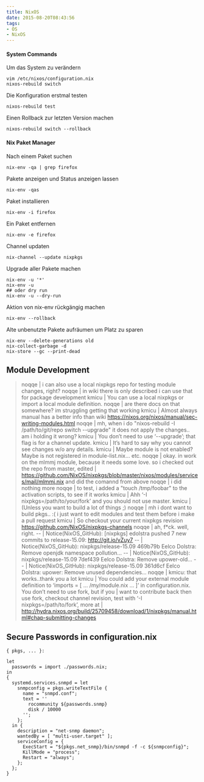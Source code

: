 ```yaml
---
title: NixOS
date: 2015-08-20T08:43:56
tags: 
- OS
- NixOS
---
```


#### System Commands

Um das System zu verändern

    vim /etc/nixos/configuration.nix
    nixos-rebuild switch

Die Konfiguration erstmal testen

    nixos-rebuild test

Einen Rollback zur letzten Version machen

    nixos-rebuild switch --rollback

#### Nix Paket Manager

Nach einem Paket suchen

    nix-env -qa | grep firefox

Pakete anzeigen und Status anzeigen lassen

    nix-env -qas

Paket installieren

    nix-env -i firefox

Ein Paket entfernen

    nix-env -e firefox

Channel updaten

    nix-channel --update nixpkgs

Upgrade aller Pakete machen

    nix-env -u '*'
    nix-env -u
    ## oder dry run
    nix-env -u --dry-run

Aktion von nix-env rückgängig machen

    nix-env --rollback

Alte unbenutzte Pakete aufräumen um Platz zu sparen

    nix-env --delete-generations old
    nix-collect-garbage -d
    nix-store --gc --print-dead


## Module Development

> noqqe | i can also use a local nixpkgs repo for testing module changes, right?
> noqqe | in wiki there is only described i can use that for package development
> kmicu | You can use a local nixpkgs or import a local module definition.
> noqqe | are there docs on that somewhere? im struggling getting that working
> kmicu | Almost always manual has a better info than wiki https://nixos.org/nixos/manual/sec-writing-modules.html
> noqqe | mh, when i do "nixos-rebuild -I /path/to/git/repo switch --upgrade" it does not apply the changes.. am i holding it wrong?
> kmicu | You don’t need to use ‘--upgrade’; that flag is for a channel update.
> kmicu | It’s hard to say why you cannot see changes w/o any details.
> kmicu | Maybe module is not enabled? Maybe is not registered in module-list.nix… etc.
> noqqe | okay. in work on the mlmmj module, because it needs some love. so i checked out the repo from master, edited
>       | https://github.com/NixOS/nixpkgs/blob/master/nixos/modules/services/mail/mlmmj.nix and did the comannd from above
> noqqe | i did nothing more
> noqqe | to test, i added a "touch /tmp/foobar" to the activation scripts, to see if it works
> kmicu | Ahh ‘-I nixpkgs=/path/to/your/fork’ and you should not use master.
> kmicu | (Unless you want to build a lot of things ;)
> noqqe | mh i dont want to build pkgs.. :( i just want to edit modules and test them before i make a pull request
> kmicu | So checkout your current nixpkgs revision https://github.com/NixOS/nixpkgs-channels
> noqqe | ah, f*ck. well, right.
>    -- | Notice(NixOS_GitHub): [nixpkgs] edolstra pushed 7 new commits to release-15.09: http://git.io/vZuy7
>    -- | Notice(NixOS_GitHub): nixpkgs/release-15.09 469b79b Eelco Dolstra: Remove openjdk namespace pollution...
>    -- | Notice(NixOS_GitHub): nixpkgs/release-15.09 7def439 Eelco Dolstra: Remove upower-old...
>    -- | Notice(NixOS_GitHub): nixpkgs/release-15.09 361d6cf Eelco Dolstra: upower: Remove unused dependencies...
> noqqe | kmicu: that works..thank you a lot
> kmicu | You could add your external module definition to ‘imports = [ … /my/module.nix … ]’ in configuration.nix. You don’t need to use fork, but if you
>       | want to contribute back then use fork, checkout channel revision, test with ‘-I nixpkgs=/path/to/fork’, more at
>       | http://hydra.nixos.org/build/25709458/download/1/nixpkgs/manual.html#chap-submitting-changes


## Secure Passwords in configuration.nix

    { pkgs, ... }:

    let
      passwords = import ./passwords.nix;
    in
    {
      systemd.services.snmpd = let
        snmpconfig = pkgs.writeTextFile {
          name = "snmpd.conf";
          text = ''
            rocommunity ${passwords.snmp}
            disk / 10000
          '';
        };
      in {
        description = "net-snmp daemon";
        wantedBy = [ "multi-user.target" ];
        serviceConfig = {
          ExecStart = "${pkgs.net_snmp}/bin/snmpd -f -c ${snmpconfig}";
          KillMode = "process";
          Restart = "always";
        };
      };
    }
